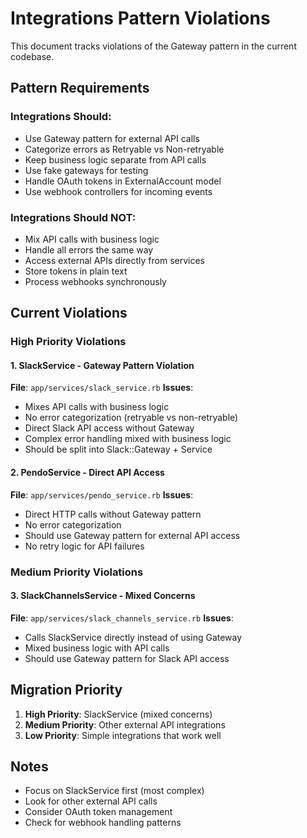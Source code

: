 # Integrations Pattern Violations

This document tracks violations of the Gateway pattern in the current codebase.

## Pattern Requirements

### Integrations Should:
- Use Gateway pattern for external API calls
- Categorize errors as Retryable vs Non-retryable
- Keep business logic separate from API calls
- Use fake gateways for testing
- Handle OAuth tokens in ExternalAccount model
- Use webhook controllers for incoming events

### Integrations Should NOT:
- Mix API calls with business logic
- Handle all errors the same way
- Access external APIs directly from services
- Store tokens in plain text
- Process webhooks synchronously

## Current Violations

### High Priority Violations

#### 1. SlackService - Gateway Pattern Violation
**File**: `app/services/slack_service.rb`
**Issues**:
- Mixes API calls with business logic
- No error categorization (retryable vs non-retryable)
- Direct Slack API access without Gateway
- Complex error handling mixed with business logic
- Should be split into Slack::Gateway + Service

#### 2. PendoService - Direct API Access
**File**: `app/services/pendo_service.rb`
**Issues**:
- Direct HTTP calls without Gateway pattern
- No error categorization
- Should use Gateway pattern for external API access
- No retry logic for API failures

### Medium Priority Violations

#### 3. SlackChannelsService - Mixed Concerns
**File**: `app/services/slack_channels_service.rb`
**Issues**:
- Calls SlackService directly instead of using Gateway
- Mixed business logic with API calls
- Should use Gateway pattern for Slack API access

## Migration Priority

1. **High Priority**: SlackService (mixed concerns)
2. **Medium Priority**: Other external API integrations
3. **Low Priority**: Simple integrations that work well

## Notes

- Focus on SlackService first (most complex)
- Look for other external API calls
- Consider OAuth token management
- Check for webhook handling patterns
